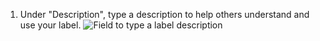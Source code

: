 1. Under "Description", type a description to help others understand and use your label.
   ![Field to type a label description](/assets/images/help/issues/label-description-field.png)
